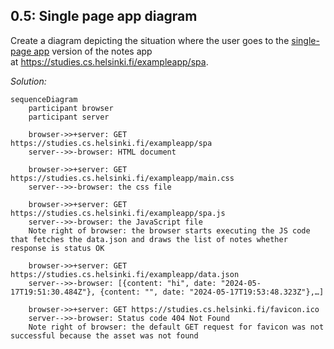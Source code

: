 ## **0.5: Single page app diagram**

Create a diagram depicting the situation where the user goes to the [single-page app](https://fullstackopen.com/en/part0/fundamentals_of_web_apps#single-page-app) version of the notes app at https://studies.cs.helsinki.fi/exampleapp/spa.

*Solution:*

```mermaid
sequenceDiagram
    participant browser
    participant server
    
    browser->>+server: GET https://studies.cs.helsinki.fi/exampleapp/spa
    server-->>-browser: HTML document
    
    browser->>+server: GET https://studies.cs.helsinki.fi/exampleapp/main.css
    server-->>-browser: the css file
    
    browser->>+server: GET https://studies.cs.helsinki.fi/exampleapp/spa.js
    server-->>-browser: the JavaScript file
    Note right of browser: the browser starts executing the JS code that fetches the data.json and draws the list of notes whether response is status OK
    
    browser->>+server: GET https://studies.cs.helsinki.fi/exampleapp/data.json
    server-->>-browser: [{content: "hi", date: "2024-05-17T19:51:30.484Z"}, {content: "", date: "2024-05-17T19:53:48.323Z"},…]
    
    browser->>+server: GET https://studies.cs.helsinki.fi/favicon.ico
    server-->>-browser: Status code 404 Not Found
    Note right of browser: the default GET request for favicon was not successful because the asset was not found
```